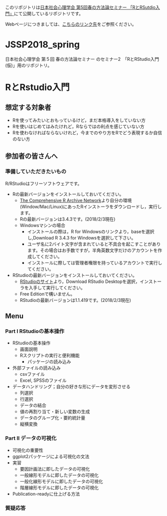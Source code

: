 このリポジトリは[日本社会心理学会 第5回春の方法論セミナー 「RとRSutdio入門」](http://www.socialpsychology.jp/seminar/seminar2.html)にて公開しているリポジトリです。

Webページにつきましては、[こちらのリンク先](https://kazutan.github.io/JSSP2018_spring)をご参照ください。

# JSSP2018_spring
日本社会心理学会 第５回 春の方法論セミナー のセミナー2　「RとRStudio入門(仮)」用のリポジトリ。

# RとRstudio入門

## 想定する対象者

+ Rを使ってみたいとおもっているけど，まだ本格導入をしていない方
+ Rを使いはじめてはみたけれど，Rならではの利点を感じていない方
+ Rを使わなければならないけれど，今までのやり方をRでどう表現するか自信のない方

## 参加者の皆さんへ

### 準備していただきたいもの

R/RStudioはフリーソフトウェアです。

+ Rの最新バージョンをインストールしておいてください。
	+ [The Comprehensive R Archive Network](https://cran.r-project.org)より自分の環境(Window/Mac/Linux)にあったRインストーラをダウンロードし，実行します。
	+ Rの最新バージョンは3.4.3です。(2018/2/3現在)
	+ Windowsマシンの場合
		+ インストールの際は，R for Windowsのリンクより，baseを選択し,Download R 3.4.3 for Windowsを選択して下さい。
		+ ユーザ名に2バイト文字が含まれていると不具合を起こすことがあります。その場合はお手数ですが，半角英数文字だけのアカウントを作成してください。
		+ インストールに際しては管理者権限を持っているアカウントで実行してください。
+ RStudioの最新バージョンをインストールしておいてください。
	+ [RStudioのサイト](https://www.rstudio.com)より，Download RStudio Desktopを選択，インストーラを入手して実行してください。
	+ Free Editionで構いません。
	+ RStudioの最新バージョンは1.1.419です。(2018/2/3現在)
	
## Menu

### Part I RStudioの基本操作

+ RStudioの基本操作
  + 画面説明
  + Rスクリプトの実行と便利機能
	+ パッケージの読み込み
+ 外部ファイルの読み込み
  + csvファイル
  + Excel, SPSSのファイル
+ データハンドリング；自分の好きな形にデータを変形させる
	+ 列選択
	+ 行選択
	+ データの結合
	+ 値の再割り当て・新しい変数の生成
	+ データのグループ化・要約統計量
	+ 縦横変換


### Part II データの可視化

+ 可視化の重要性 
+ ggplot2パッケージによる可視化の文法
+ 実習
  + 要因計画法に即したデータの可視化
  + 一般線形モデルに即したデータの可視化
  + 一般化線形モデルに即したデータの可視化
  + 階層線形モデルに即したデータの可視化
+ Publication-readyに仕上げる方法

### 質疑応答


